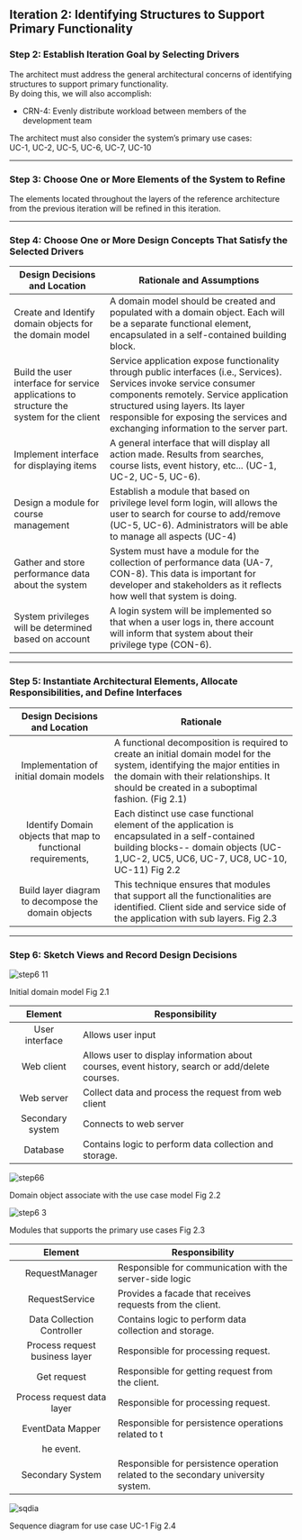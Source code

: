 ## Iteration 2: Identifying Structures to Support Primary Functionality

### Step 2: Establish Iteration Goal by Selecting Drivers 

The architect must address the general architectural concerns of identifying structures to support primary functionality.  
By doing this, we will also accomplish:  
* CRN-4: Evenly distribute workload between members of the development team

The architect must also consider the system’s primary use cases:  
UC-1, UC-2, UC-5, UC-6, UC-7, UC-10

---

### Step 3: Choose One or More Elements of the System to Refine

The elements located throughout the layers of the reference architecture from the previous iteration will be refined in this iteration.

---

### Step 4: Choose One or More Design Concepts That Satisfy the Selected Drivers  

| Design Decisions and Location | Rationale and Assumptions |
| --- | --- |
| Create and Identify domain objects for the domain model | A domain model should be created and populated with a domain object. Each will be a separate functional element, encapsulated in a self-contained building block. |
| Build the user interface for service applications to structure the system for the client | Service application expose functionality through public interfaces (i.e., Services). Services invoke service consumer components remotely. Service application structured using layers. Its layer responsible for exposing the services and exchanging information to the server part. |
| Implement interface for displaying items | A general interface that will display all action made. Results from searches, course lists, event history, etc... (UC-1, UC-2, UC-5, UC-6). |
| Design a module for course management | Establish a module that based on privilege level form login, will allows the user to search for course to add/remove (UC-5, UC-6). Administrators will be able to manage all aspects (UC-4) |
| Gather and store performance data about the system | System must have a module for the collection of performance data (UA-7, CON-8). This data is important for developer and stakeholders as it reflects how well that system is doing. |
| System privileges will be determined based on account | A login system will be implemented so that when a user logs in, there account will inform that system about their privilege type (CON-6). |

---

### Step 5: Instantiate Architectural Elements, Allocate Responsibilities, and Define Interfaces

| Design Decisions and Location   | Rationale          |
|:-------------:|-------------|
|Implementation of initial domain models |  A functional decomposition is required to create an initial domain model for the system, identifying the major entities in the domain with their relationships. It should be created in a suboptimal fashion. (Fig 2.1)   |
|  Identify Domain objects that map to functional requirements,   |  Each distinct use case functional element of the application is encapsulated in a self-contained building blocks-- domain objects (UC-1,UC-2, UC5, UC6, UC-7, UC8, UC-10, UC-11) Fig 2.2    |
|  Build layer diagram to decompose the domain objects  |  This technique ensures that modules that support all the functionalities are identified. Client side and service side of the application with sub layers. Fig 2.3 |

---

### Step 6: Sketch Views and Record Design Decisions

![step6 11](https://user-images.githubusercontent.com/32312941/49493714-1e463580-f82b-11e8-98f0-8e1b493e8593.PNG)

Initial domain model Fig 2.1


|  Element | Responsibility |
|:-------------:|-------------|
|  User interface | Allows user input |
|  Web client | Allows user to display information about courses, event history, search or add/delete courses. | 
|  Web server | Collect data and process the request from web client |  
|  Secondary system | Connects to web server |
|  Database | Contains logic to perform data collection and storage. |



![step66](https://user-images.githubusercontent.com/32312941/49493741-3b7b0400-f82b-11e8-990f-22e740bec1aa.PNG)

Domain object associate with the use case model Fig 2.2


![step6 3](https://user-images.githubusercontent.com/32312941/49493941-00c59b80-f82c-11e8-9672-f5fb4a1453d0.PNG)

Modules that supports the primary use cases Fig 2.3



|  Element  | Responsibility          |
|:-------------:|-------------|
|  RequestManager  |  Responsible for communication with the server-side logic   |
|  RequestService  |  Provides a facade that receives requests from the client.   | 
|  Data Collection Controller  |  Contains logic to perform data collection and storage.  |  
|  Process request business layer  |  Responsible for processing request.    |
|  Get request   |  Responsible for getting request from the client.  |
|  Process request data layer  |  Responsible for processing request. |
|  EventData Mapper  |  Responsible for persistence operations related to t
he event.   |
|  Secondary System  |  Responsible for persistence operation related to the secondary university system.  |



![sqdia](https://user-images.githubusercontent.com/32312941/49494166-ab3dbe80-f82c-11e8-8df1-b5be9deb5a09.PNG)

Sequence diagram for use case UC-1 Fig 2.4 






